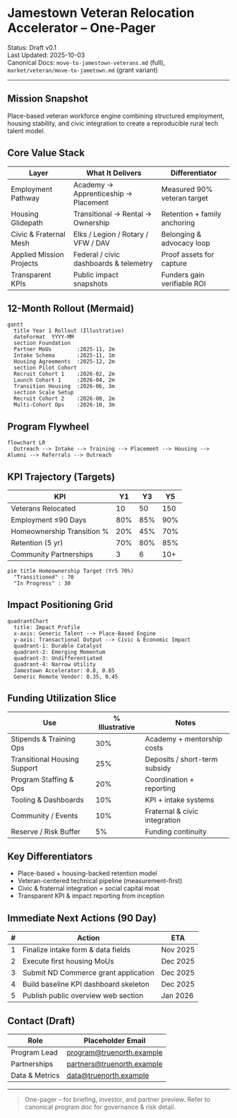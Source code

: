 # Jamestown Veteran Relocation Accelerator – One-Pager

Status: Draft v0.1  
Last Updated: 2025-10-03  
Canonical Docs: `move-to-jamestown-veterans.md` (full), `market/veteran/move-to-jametown.md` (grant variant)

---

## Mission Snapshot

Place-based veteran workforce engine combining structured employment, housing stability, and civic integration to create a reproducible rural tech talent model.

## Core Value Stack

| Layer                    | What It Delivers                       | Differentiator               |
| ------------------------ | -------------------------------------- | ---------------------------- |
| Employment Pathway       | Academy → Apprenticeship → Placement   | Measured 90% veteran target  |
| Housing Glidepath        | Transitional → Rental → Ownership      | Retention + family anchoring |
| Civic & Fraternal Mesh   | Elks / Legion / Rotary / VFW / DAV     | Belonging & advocacy loop    |
| Applied Mission Projects | Federal / civic dashboards & telemetry | Proof assets for capture     |
| Transparent KPIs         | Public impact snapshots                | Funders gain verifiable ROI  |

## 12-Month Rollout (Mermaid)

```mermaid
gantt
  title Year 1 Rollout (Illustrative)
  dateFormat  YYYY-MM
  section Foundation
  Partner MoUs        :2025-11, 2m
  Intake Schema       :2025-11, 1m
  Housing Agreements  :2025-12, 2m
  section Pilot Cohort
  Recruit Cohort 1    :2026-02, 2m
  Launch Cohort 1     :2026-04, 2m
  Transition Housing  :2026-06, 3m
  section Scale Setup
  Recruit Cohort 2    :2026-08, 2m
  Multi-Cohort Ops    :2026-10, 3m
```

## Program Flywheel

```mermaid
flowchart LR
  Outreach --> Intake --> Training --> Placement --> Housing --> Alumni --> Referrals --> Outreach
```

## KPI Trajectory (Targets)

| KPI                        | Y1  | Y3  | Y5  |
| -------------------------- | --- | --- | --- |
| Veterans Relocated         | 10  | 50  | 150 |
| Employment ≤90 Days        | 80% | 85% | 90% |
| Homeownership Transition % | 20% | 45% | 70% |
| Retention (5 yr)           | 70% | 80% | 85% |
| Community Partnerships     | 3   | 6   | 10+ |

```mermaid
pie title Homeownership Target (Yr5 70%)
  "Transitioned" : 70
  "In Progress" : 30
```

## Impact Positioning Grid

```mermaid
quadrantChart
  title: Impact Profile
  x-axis: Generic Talent --> Place-Based Engine
  y-axis: Transactional Output --> Civic & Economic Impact
  quadrant-1: Durable Catalyst
  quadrant-2: Emerging Momentum
  quadrant-3: Undifferentiated
  quadrant-4: Narrow Utility
  Jamestown Accelerator: 0.8, 0.85
  Generic Remote Vendor: 0.35, 0.45
```

## Funding Utilization Slice

| Use                          | % Illustrative | Notes                         |
| ---------------------------- | -------------- | ----------------------------- |
| Stipends & Training Ops      | 30%            | Academy + mentorship costs    |
| Transitional Housing Support | 25%            | Deposits / short-term subsidy |
| Program Staffing & Ops       | 20%            | Coordination + reporting      |
| Tooling & Dashboards         | 10%            | KPI + intake systems          |
| Community / Events           | 10%            | Fraternal & civic integration |
| Reserve / Risk Buffer        | 5%             | Funding continuity            |

## Key Differentiators

- Place-based + housing-backed retention model
- Veteran-centered technical pipeline (measurement-first)
- Civic & fraternal integration = social capital moat
- Transparent KPI & impact reporting from inception

## Immediate Next Actions (90 Day)

| #   | Action                                | ETA      |
| --- | ------------------------------------- | -------- |
| 1   | Finalize intake form & data fields    | Nov 2025 |
| 2   | Execute first housing MoUs            | Dec 2025 |
| 3   | Submit ND Commerce grant application  | Dec 2025 |
| 4   | Build baseline KPI dashboard skeleton | Dec 2025 |
| 5   | Publish public overview web section   | Jan 2026 |

## Contact (Draft)

| Role           | Placeholder Email            |
| -------------- | ---------------------------- |
| Program Lead   | <program@truenorth.example>  |
| Partnerships   | <partners@truenorth.example> |
| Data & Metrics | <data@truenorth.example>     |

---

> One-pager – for briefing, investor, and partner preview. Refer to canonical program doc for governance & risk detail.
